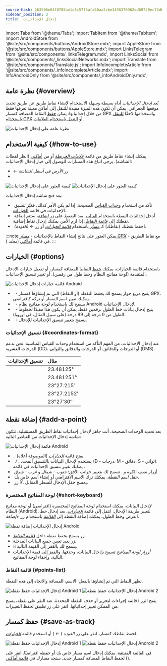 ```yaml
---
source-hash: 263596e04f0705ae1c8c57f5afa60aa2cbe3498370962ed69729ec73d60d14f6
sidebar_position: 3
title:  إدخال الإحداثيات
---
```

import Tabs from '@theme/Tabs';
import TabItem from '@theme/TabItem';
import AndroidStore from '@site/src/components/buttons/AndroidStore.mdx';
import AppleStore from '@site/src/components/buttons/AppleStore.mdx';
import LinksTelegram from '@site/src/components/_linksTelegram.mdx';
import LinksSocial from '@site/src/components/_linksSocialNetworks.mdx';
import Translate from '@site/src/components/Translate.js';
import InfoIncompleteArticle from '@site/src/components/_infoIncompleteArticle.mdx';
import InfoAndroidOnly from '@site/src/components/_infoAndroidOnly.mdx';

<InfoAndroidOnly />

## نظرة عامة {#overview}

يُعد *إدخال الإحداثيات* أداة بسيطة وسهلة الاستخدام لإنشاء نقاط طريق عن طريق تحديد موقعها الجغرافي. يمكن أن تكون هذه الميزة مفيدة للتنقل إلى أماكن معينة تعرفها فقط من خلال إحداثياتها: يمكن [حفظ](#save-as-track) النقاط المضافة كمسار GPX واستخدامها لاحقًا [للتنقل باستخدام GPX](../navigation/setup/gpx-navigation.md) أو [التنقل باستخدام العلامات](../navigation/setup/markers-navigation.md#add-gpx).

![نظرة عامة على إدخال الإحداثيات](@site/static/img/plan-route/coordinates_input/coordinates_input_overview.png)

## كيفية الاستخدام {#how-to-use}

يمكنك إنشاء نقاط طريق من قائمة *[علامات الخريطة](../personal/markers.md#actions)* أو من [أماكني](../personal/myplaces.md) (انظر لقطات الشاشة). يرجى اتباع هذه المسارات للوصول إلى خيار إدخال الإحداثيات:
- *<Translate android="true" ids="shared_string_menu,shared_string_my_places,shared_string_gpx_tracks"/> ← زر الأرض في أسفل الشاشة*
- *<Translate android="true" ids="shared_string_menu,map_markers_item,shared_string_more_without_dots,coordinate_input"/>*

![كيفية العثور على إدخال الإحداثيات](@site/static/img/plan-route/coordinates_input/coordinates_input_how_to_find_1.png) ![كيفية العثور على إدخال الإحداثيات](@site/static/img/plan-route/coordinates_input/coordinates_input_how_to_find_2.png)

بعد فتح شاشة إدخال الإحداثيات:

- &nbsp;تأكد من استخدام [وحدات القياس](#coordinates-format) الصحيحة. إذا لم يكن الأمر كذلك، فغيّر تنسيق الإحداثيات في قائمة [الخيارات](#options).
- &nbsp;أدخل إحداثيات النقطة باستخدام [القالب](#add-a-point). بعد الضغط على زر *[إضافة](#add-a-point)*، ستتم إضافة نقطتك إلى *[قائمة النقاط](#points-list)*. إذا لزم الأمر، يمكنك إدخال نقاط إضافية.
- &nbsp;احفظ نقطتك (نقاطك) كـ *[مسار](../personal/tracks/manage-tracks.md)* باستخدام *[قائمة الخيارات](#options)* أو زر &#8592; *(العودة)*.

:::note
يمكن العثور على نتائج إنشاء النقاط بالإحداثيات - *[مسار GPX](../personal/tracks/manage-tracks.md)* مع نقاط الطريق - في قائمة [أماكني](../personal/myplaces.md) (*مجلد <Translate android="true" ids="shared_string_menu,shared_string_my_places,shared_string_gpx_tracks,map_markers_item"/>*).
:::

## الخيارات {#options}

باستخدام قائمة الخيارات، يمكنك [حفظ](#save-as-track) النقاط المضافة كمسار، أو تفعيل خيارات الإدخال المتقدمة (لوحة مفاتيح النظام وخط طول من رقمين)، أو تغيير تنسيق الإحداثيات.

![قائمة خيارات إدخال الإحداثيات Android](@site/static/img/plan-route/coordinates_input/coordinates_input_options.png)

- &nbsp;*<Translate android="true" ids="coord_input_save_as_track"/>* - يفتح مربع حوار يسمح لك بحفظ النقطة (أو النقاط) التي تم إنشاؤها كمسار GPX. يمكنك تغيير اسم المسار أو تركه كافتراضي.
- &nbsp;*<Translate android="true" ids="use_system_keyboard"/>* - يسمح لك باستخدام لوحة مفاتيح نظام Android لإدخال الإحداثيات.
- &nbsp;*<Translate android="true" ids="use_two_digits_longitude"/>* - يتيح إدخال بيانات خط الطول برقمين فقط. يمكن أن يكون هذا مفيدًا لخطوط الطول من 0 درجة إلى 99 درجة (على سبيل المثال، في أوروبا).
- &nbsp;*<Translate android="true" ids="coordinates_format"/>* - يسمح بتغيير تنسيق الإحداثيات للإدخال.

### تنسيق الإحداثيات {#coordinates-format}

عند إدخال الإحداثيات، من المهم التأكد من استخدام وحدات القياس المناسبة. نحن ندعم الدرجات العشرية (DD)، أو الدرجات والدقائق، أو الدرجات والدقائق والثواني (DMS).

|تنسيق الإحداثيات| مثال |
|:------|:------|
|<Translate android="true" ids="dd_ddddd_format"/> |23.48125°|
|<Translate android="true" ids="dd_dddddd_format"/> | 23.481251°|
|<Translate android="true" ids="dd_mm_mmm_format"/> | 23°27.215′|
|<Translate android="true" ids="dd_mm_mmmm_format"/> | 23°27.2152′|
|<Translate android="true" ids="dd_mm_ss_format"/> | 23°27′30″|

## إضافة نقطة {#add-a-point}

بعد تحديد الوحدات الصحيحة، أنت جاهز لإدخال إحداثيات نقاط الطريق المستقبلية.
تتكون شاشة إدخال الإحداثيات من العناصر التالية:

![قائمة إدخال الإحداثيات Android](@site/static/img/plan-route/coordinates_input/coordinates_input_add_point.png)

- &nbsp;*<Translate android="true" ids="shared_string_options"/>*. يفتح قائمة *[الخيارات](#options)* (الموصوفة أعلاه).
- &nbsp;*<Translate android="true" ids="navigate_point_latitude"/> / <Translate android="true" ids="navigate_point_longitude"/>*. يستخدم لإدخال البيانات بالتنسيق المحدد (D - درجات، M - دقائق، S - ثواني). يمكنك تغيير تنسيق الإحداثيات في قائمة *[<Translate android="true" ids="shared_string_options"/>](#options)*.
- &nbsp;أزرار نصف الكرة *<Translate android="true" ids="navigate_point_latitude"/> و <Translate android="true" ids="navigate_point_longitude"/>*. تسمح لك بتغيير جوانب الأفق: *جنوب - شمال* و *غرب - شرق*.
- &nbsp;حقل *اسم النقطة*. يمكنك ترك الاسم الافتراضي أو إنشاء اسم خاص بك.
- &nbsp;زر *X*. يمسح حقل الإدخال للسطر المقابل.

### لوحة المفاتيح المختصرة {#short-keyboard}

لإدخال البيانات، يمكنك استخدام لوحة المفاتيح المختصرة (افتراضي) أو لوحة مفاتيح النظام (Android). لتغيير طريقة الإدخال، انتقل إلى قائمة *[الخيارات](#options)*. بعد إدخال خط العرض وخط الطول، يمكنك إضافة النقطة إلى *[القائمة](#points-list)* باستخدام زر *+إضافة*.

![إدخال الإحداثيات إضافة نقطة Android](@site/static/img/plan-route/coordinates_input/coordinates_input_keyboard.png)

- زر *<Translate android="true" ids="shared_string_add"/>* يسمح بحفظ نقطة داخل *[قائمة النقاط](#points-list)*.
- زر *<Translate android="true" ids="shared_string_clear"/>* يعيد تعيين جميع البيانات المدخلة.
- &#9032; يسمح لك بالقفز إلى القيمة التالية.
- *أزرار لوحة المفاتيح* تسمح بإدخال البيانات، وحذفها، والقفز إلى قيمة الإحداثيات التالية، وإخفاء لوحة المفاتيح.

### قائمة النقاط {#points-list}

تظهر النقاط التي تم إنشاؤها بالفعل: الاسم، المسافة والاتجاه إلى هذه النقطة.

![إدخال الإحداثيات حفظ نقطة Android 1](@site/static/img/plan-route/coordinates_input/coordinates_input_points_list_1.png) ![إدخال الإحداثيات حفظ نقطة Android 2](@site/static/img/plan-route/coordinates_input/coordinates_input_points_list_2.png)

يفتح الزر **⁝** قائمة إجراءات لتحرير أو حذف النقطة المحددة.
عند النقر على نقطة، يصبح من الممكن تغيير إحداثياتها. انقر على زر *تطبيق* لحفظ التغييرات.

## حفظ كمسار {#save-as-track}

لحفظ نقاطك كمسار، انقر على زر *العودة* ( &#8592; ) أو استخدم قائمة *[الخيارات](#options)*.

![إدخال الإحداثيات حفظ نقطة Android 1](@site/static/img/plan-route/coordinates_input/coordinates_input_save.png) ![إدخال الإحداثيات حفظ نقطة Android 2](@site/static/img/plan-route/coordinates_input/coordinates_input_my_places_list.png)

في القائمة المنبثقة، يمكنك إدخال اسم مسار خاص بك أو حفظه افتراضيًا. انقر على <Translate android="true" ids="shared_string_save"/> لحفظ النقاط المضافة كمسار جديد.
ستجد مسارك في [قائمة أماكني](../personal/myplaces.md) (<Translate android="true" ids="shared_string_menu,shared_string_my_places,shared_string_gpx_tracks,map_markers_item"/>).